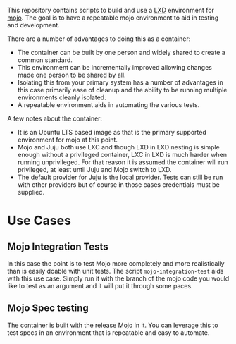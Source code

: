 This repository contains scripts to build and use a [LXD](https://linuxcontainers.org/lxd/) environment
for [mojo](https://mojo.canonical.com/). The goal is to have a repeatable mojo environment to aid in
testing and development.

There are a number of advantages to doing this as a container:

- The container can be built by one person and widely shared to create a common standard.
- This environment can be incrementally improved allowing changes made one person to be shared by all.
- Isolating this from your primary system has a number of advantages in this case primarily ease of
  cleanup and the ability to be running multiple environments cleanly isolated.
- A repeatable environment aids in automating the various tests.

A few notes about the container:
- It is an Ubuntu LTS based image as that is the primary supported environment for mojo at this point.
- Mojo and Juju both use LXC and though LXD in LXD nesting is simple enough without a privileged
  container, LXC in LXD is much harder when running unprivileged. For that reason it is assumed the
  container will run privileged, at least until Juju and Mojo switch to LXD.
- The default provider for Juju is the local provider. Tests can still be run with other providers but
  of course in those cases credentials must be supplied.

# Use Cases

## Mojo Integration Tests

In this case the point is to test Mojo more completely and more realistically than is easily doable with
unit tests. The script `mojo-integration-test` aids with this use case. Simply run it with the branch
of the mojo code you would like to test as an argument and it will put it through some paces.

## Mojo Spec testing

The container is built with the release Mojo in it. You can leverage this to test specs in an environment
that is repeatable and easy to automate.
